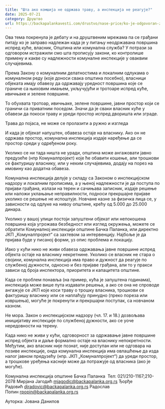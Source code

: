 ```yaml
---
title: "Шта ако комшија не одржава траву, а инспекција не реагује?"
date: 2025-07-21
category: Друштво
url: https://backapalankavesti.com/drustvo/nase-price/ko-je-odgovoran-za-nekosenje-trave-ispred-kuce/
---
```


Ова тема покренула је дебату и на друштвеним мрежама па се грађани питају ко је заправо надлежан када је у питању неодржавана површина испред куће, власник, Општина или комунална служба? У потрази за одговором истражили смо шта прописују закони, ко контролише примену и какве су надлежности комуналне инспекције у оваквим случајевима.

Према Закону о комуналним делатностима и локалним одлукама о комуналном реду (које доноси свака општина посебно), власници објеката имају обавезу да одржавају уредност површина које се граниче са њиховим имањем, укључујући и тротоаре испред куће, ивичњаке и зелене површине.

То обухвата тротоар, ивичњаке, зелене површине, јавни простор који се граничи са приватним поседом. Значи да је сваки власник куће у обавези да покоси траву и уреди простор испред дворишта или зграде.

Трава до појаса, не може се пролазити а ружно и изгледа

И када је објекат напуштен, обавеза остаје на власнику. Ако он не одржава простор, комунална инспекција издаје наређење да се простор среди у одређеном року.

Уколико се ни тада ништа не уради, општина може ангажовати јавно предузеће (нпр Комуналпројект) које ће обавити кошење, али трошкови се фактуришу власнику, или у неким случајевима, додају на порез на имовину као додатна обавеза.

Комунална инспекција делује у складу са Законом о инспекцијском надзору и локалним прописима, а у њеној надлежности је да поступа по пријави грађана, излази на терен и сачињава записник, издаје решење или наложи уклањање неправилности, подноси прекршајне пријаве уколико се решење не испоштује. Новчане казне за физичка лица се, у зависности од одлуке на нивоу општине, крећу од 5.000 до 25.000 динара.

Уколико у вашој улици постоји запуштени објекат или непокошена површина која угрожава безбедност или изглед окружења, можете се обратити Комуналној инспекцији општине Бачка Паланка, или директно ЈКП „Комуналпројект“ са захтевом за интервенцију. Најбоље је да пријава буде у писаној форми, уз опис проблема и локацију.

Иако у кући нико не живи обавеза одржавања јавне површине испред објекта остаје на власнику некретнине. Уколико се власник не стара о својини, комунална инспекција има право и дужност да реагује по службеној дужности, односно и без пријаве грађана, али то у пракси зависи од броја инспектора, приоритета и капацитета општине.

Када се проблем понавља (на пример, кућа је запуштена годинама), инспекција може више пута издавати решења, а ако се она не спроводе ангажује се ЈКП које коси траву о трошку власника, трошкови се фактуришу власнику или се наплаћују принудно (преко пореза или извршења), могуће је покренути и прекршајни поступак, са новчаном казном.

Не мора. Закон о инспекцијском надзору (чл. 17. и 18.) дозвољава иницијативу инспекције по службеној дужности, ако се уоче нередовности на терену.

Када нико не живи у кући, одговорност за одржавање јавне површине испред објекта и даље формално остаје на власнику непокретности. Међутим, ако власник није познат, није доступан или не одговара на позиве инспекције, онда комунална инспекција има овлашћење да изда налог јавном предузећу (нпр. ЈКП „Комуналпројект“) да уреди простор, а трошкове уређења касније може да потражује од власника (ако је могуће).

Комунална инспекција општине Бачка Паланка 
Тел: 021/210-1167;210-2078
Мирјана Јагодић mjagodic@backapalanka.org.rs
Ђорђе Радовић djradovic@backapalanka.org.rs
Радослав Попин rpopin@backapalanka.org.rs

Ауторка: Јована Данилов
